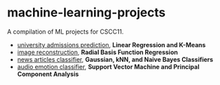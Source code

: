 # machine-learning-projects

A compilation of ML projects for CSCC11.

- [university admissions prediction](Regressions/Linear/K_means_LR.ipynb), **Linear Regression and K-Means**
- [image reconstruction](Regressions/RBF/rbf_regression.py), **Radial Basis Function Regression**
- [news articles classifier](Classification/part2.ipynb), **Gaussian, kNN, and Naive Bayes Classifiers**
- [audio emotion classifier](SVM-PCA/A3_StarterCode.ipynb), **Support Vector Machine and Principal Component Analysis**
